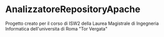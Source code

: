 # AnalizzatoreRepositoryApache
Progetto creato per il corso di ISW2 della Laurea Magistrale di Ingegneria Informatica dell'universita di Roma "Tor Vergata"
